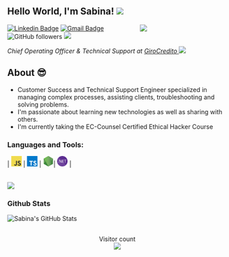 <h2>Hello World, I'm Sabina! <img src="https://media.giphy.com/media/12oufCB0MyZ1Go/giphy.gif" width="50"></h2>
<img align='right' src='https://media.giphy.com/media/L1R1tvI9svkIWwpVYr/giphy.gif' width='200"'>


 [![Linkedin Badge](https://img.shields.io/badge/-Sabina-blue?style=flat-square&logo=Linkedin&logoColor=white&link=https://www.linkedin.com/in/sabina-brufani-2315131/)](https://www.linkedin.com/in/sabina-brufani-2315131/) 
[![Gmail Badge](https://img.shields.io/badge/-Gmail-Red?style=flat-square&logo=Gmail&logoColor=red&color=d3d3d3&link=mailto:csabina.brufani@gmail.com)](mailto:sabina.brufani@gmail.com)
![GitHub followers](https://img.shields.io/github/followers/sabinabrufani?label=Follow&style=social)
![](https://visitor-badge.glitch.me/badge?page_id=sabinabrufani.sabinabrufani)
<p><em> Chief Operating Officer & Technical Support at  <a href="https://girocredito.it/"> GiroCredito  </a><img src="https://media.giphy.com/media/WUlplcMpOCEmTGBtBW/giphy.gif" width="30"> 
</em></p>

## About :sunglasses:
- Customer Success and Technical Support Engineer specialized in managing complex processes, assisting clients, troubleshooting and solving problems.
- I'm passionate about learning new technologies as well as sharing with others.
- I'm currently taking the EC-Counsel Certified Ethical Hacker Course 



### Languages and Tools:

  | <img src="https://raw.githubusercontent.com/github/explore/80688e429a7d4ef2fca1e82350fe8e3517d3494d/topics/javascript/javascript.png" alt="javascript" width="24"> | <img src="https://raw.githubusercontent.com/github/explore/80688e429a7d4ef2fca1e82350fe8e3517d3494d/topics/typescript/typescript.png" alt="typescript" width="24"> | <img src="https://raw.githubusercontent.com/github/explore/80688e429a7d4ef2fca1e82350fe8e3517d3494d/topics/nodejs/nodejs.png" alt="Nodejs" width="24">| <img src="https://raw.githubusercontent.com/github/explore/80688e429a7d4ef2fca1e82350fe8e3517d3494d/topics/dotnet/dotnet.png" alt=".Net" width="24"> | 



<br/>

<a href="https://github.com/sabinabrufani">
  <img align="center" src="https://github-readme-stats.vercel.app/api/top-langs/?username=sabinabrufani&theme=radical" />
</a>


### Github Stats

<img src="https://github-readme-stats.vercel.app/api?username=sabinabrufani&show_icons=true&theme=radical&line_height=27&v=5" alt="Sabina's GitHub Stats" />


##  
<p align="center"> 
  Visitor count<br>
  <img src="https://profile-counter.glitch.me/sabinabrufani/count.svg" />
</p>


